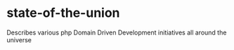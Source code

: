 state-of-the-union
==================

Describes various php Domain Driven Development initiatives all around the universe
